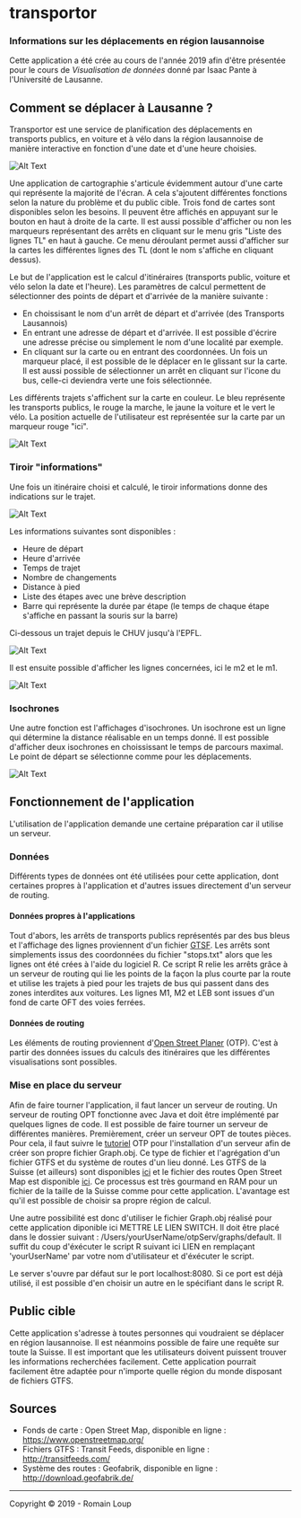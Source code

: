 # transportor

### Informations sur les déplacements en région lausannoise

Cette application a été crée au cours de l'année 2019 afin d'être présentée pour le cours de *Visualisation de données* donné par Isaac Pante à l'Université de Lausanne.

## Comment se déplacer à Lausanne ?

Transportor est une service de planification des déplacements en transports publics, en voiture et à vélo dans la région lausannoise de manière interactive en fonction d'une date et d'une heure choisies.

![Alt Text](images/C1.png)

Une application de cartographie s'articule évidemment autour d'une carte qui représente la majorité de l'écran. A cela s'ajoutent différentes fonctions selon la nature du problème et du public cible. Trois fond de cartes sont disponibles selon les besoins. Il peuvent être affichés en appuyant sur le bouton en haut à droite de la carte. Il est aussi possible d'afficher ou non les marqueurs représentant des arrêts en cliquant sur le menu gris "Liste des lignes TL" en haut à gauche. Ce menu déroulant permet aussi d'afficher sur la cartes les différentes lignes des TL (dont le nom s'affiche en cliquant dessus).

Le but de l'application est le calcul d'itinéraires (transports public, voiture et vélo selon la date et l'heure). Les paramètres de calcul permettent de sélectionner des points de départ et d'arrivée de la manière suivante :

-  En choissisant le nom d'un arrêt de départ et d'arrivée (des Transports Lausannois)
-  En entrant une adresse de départ et d'arrivée. Il est possible d'écrire une adresse précise ou simplement le nom d'une localité par exemple.
-  En cliquant sur la carte ou en entrant des coordonnées. Un fois un marqueur placé, il est possible de le déplacer en le glissant sur la carte. Il est aussi possible de sélectionner un arrêt en cliquant sur l'icone du bus, celle-ci deviendra verte une fois sélectionnée.

Les différents trajets s'affichent sur la carte en couleur. Le bleu représente les transports publics, le rouge la marche, le jaune la voiture et le vert le vélo. La position actuelle de l'utilisateur est représentée sur la carte par un marqueur rouge "ici".

![Alt Text](images/C2.png)

### Tiroir "informations"

Une fois un itinéraire choisi et calculé, le tiroir informations donne des indications sur le trajet.

![Alt Text](images/C3.png)

Les informations suivantes sont disponibles :

-  Heure de départ
-  Heure d'arrivée
-  Temps de trajet
-  Nombre de changements
-  Distance à pied
-  Liste des étapes avec une brève description
-  Barre qui représente la durée par étape (le temps de chaque étape s'affiche en passant la souris sur la barre)

Ci-dessous un trajet depuis le CHUV jusqu'à l'EPFL.

![Alt Text](images/C4.png)

Il est ensuite possible d'afficher les lignes concernées, ici le m2 et le m1.

![Alt Text](images/C5.png)

### Isochrones

Une autre fonction est l'affichages d'isochrones. Un isochrone est un ligne qui détermine la distance réalisable en un temps donné. Il est possible d'afficher deux isochrones en choississant le temps de parcours maximal. Le point de départ se sélectionne comme pour les déplacements.

![Alt Text](images/C6.png)

## Fonctionnement de l'application

L'utilisation de l'application demande une certaine préparation car il utilise un serveur.

### Données

Différents types de données ont été utilisées pour cette application, dont certaines propres à l'application et d'autres issues directement d'un serveur de routing.

#### Données propres à l'applications

Tout d'abors, les arrêts de transports publics représentés par des bus bleus et l'affichage des lignes proviennent d'un fichier [GTSF](https://developers.google.com/transit/gtfs/reference/?hl=fr). Les arrêts sont simplements issus des coordonnées du fichier "stops.txt" alors que les lignes ont été crées à l'aide du logiciel R. Ce script R relie les arrêts grâce à un serveur de routing qui lie les points de la façon la plus courte par la route et utilise les trajets à pied pour les trajets de bus qui passent dans des zones interdites aux voitures. Les lignes M1, M2 et LEB sont issues d'un fond de carte OFT des voies ferrées.

#### Données de routing

Les éléments de routing proviennent d'[Open Street Planer](https://www.opentripplanner.org) (OTP). C'est à partir des données issues du calculs des itinéraires que les différentes visualisations sont possibles.

### Mise en place du serveur

Afin de faire tourner l'application, il faut lancer un serveur de routing. Un serveur de routing OPT fonctionne avec Java et doit être implémenté par quelques lignes de code. Il est possible de faire tourner un serveur de différentes manières. Premièrement, créer un serveur OPT de toutes pièces. Pour cela, il faut suivre le [tutoriel](http://docs.opentripplanner.org/en/latest/Basic-Tutorial/) OTP pour l'installation d'un serveur afin de créer son propre fichier Graph.obj. Ce type de fichier et l'agrégation d'un fichier GTFS et du système de routes d'un lieu donné. Les GTFS de la Suisse (et ailleurs) sont disponibles [ici](http://transitfeeds.com) et le fichier des routes Open Street Map est disponible [ici](http://download.geofabrik.de). Ce processus est très gourmand en RAM pour un fichier de la taille de la Suisse comme pour cette application. L'avantage est qu'il est possible de choisir sa propre région de calcul.

Une autre possibilité est donc d'utiliser le fichier Graph.obj réalisé pour cette application diponible ici METTRE LE LIEN SWITCH. Il doit être placé dans le dossier suivant : /Users/yourUserName/otpServ/graphs/default. Il suffit du coup d'éxécuter le script R suivant ici LIEN en remplaçant 'yourUserName' par votre nom d'utilisateur et d'éxécuter le script.

Le server s'ouvre par défaut sur le port localhost:8080. Si ce port est déjà utilisé, il est possible d'en choisir un autre en le spécifiant dans le script R.

## Public cible

Cette application s'adresse à toutes personnes qui voudraient se déplacer en région lausannoise. Il est néanmoins possible de faire une requête sur toute la Suisse. Il est important que les utilisateurs doivent puissent trouver les informations recherchées facilement. Cette application pourrait facilement être adaptée pour n'importe quelle région du monde disposant de fichiers GTFS.

## Sources

- Fonds de carte : Open Street Map, disponible en ligne : https://www.openstreetmap.org/
- Fichiers GTFS : Transit Feeds, disponible en ligne : http://transitfeeds.com/
- Système des routes : Geofabrik, disponible en ligne : http://download.geofabrik.de/

---------

Copyright © 2019 - Romain Loup
